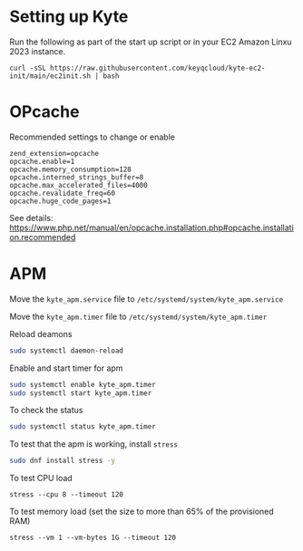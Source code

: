 # Setting up Kyte
Run the following as part of the start up script or in your EC2 Amazon Linxu 2023 instance.

`curl -sSL https://raw.githubusercontent.com/keyqcloud/kyte-ec2-init/main/ec2init.sh | bash`

# OPcache

Recommended settings to change or enable

```
zend_extension=opcache
opcache.enable=1
opcache.memory_consumption=128
opcache.interned_strings_buffer=8
opcache.max_accelerated_files=4000
opcache.revalidate_freq=60
opcache.huge_code_pages=1
```

See details:
https://www.php.net/manual/en/opcache.installation.php#opcache.installation.recommended

# APM

Move the `kyte_apm.service` file to `/etc/systemd/system/kyte_apm.service`

Move the `kyte_apm.timer` file to `/etc/systemd/system/kyte_apm.timer`

Reload deamons
```bash
sudo systemctl daemon-reload
```

Enable and start timer for apm
```bash
sudo systemctl enable kyte_apm.timer
sudo systemctl start kyte_apm.timer
```

To check the status
```bash
sudo systemctl status kyte_apm.timer
```

To test that the apm is working, install `stress`
```bash
sudo dnf install stress -y
```

To test CPU load
```
stress --cpu 8 --timeout 120
```

To test memory load (set the size to more than 65% of the provisioned RAM)
```
stress --vm 1 --vm-bytes 1G --timeout 120
```
